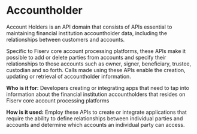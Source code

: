# Accountholder

Account Holders is an API domain that consists of APIs essential to maintaining financial institution accountholder data, including the relationships between customers and accounts.
 
Specific to Fiserv core account processing platforms, these APIs make it possible to add or delete parties from accounts and specify their relationships to those accounts such as owner, signer, beneficiary, trustee, custodian and so forth. Calls made using these APIs enable the creation, updating or retrieval of accountholder information. 

**Who is it for:** Developers creating or integrating apps that need to tap into information about the financial institution accountholders that resides on Fiserv core account processing platforms

**How is it used:** Employ these APIs to create or integrate applications that require the ability to define relationships between individual parties and accounts and determine which accounts an individual party can access. 



